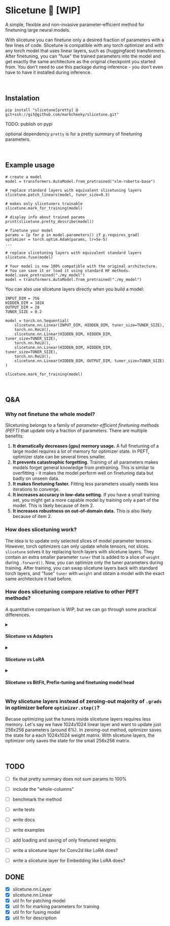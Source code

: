 # Slicetune 🍕 [WIP]

A simple, flexible and non-invasive parameter-efficient method for finetuning large neural models.

With slicetune you can finetune only a desired fraction of parameters with a few lines of code. Slicetune is compatible with any torch optimizer and with any torch model that uses linear layers, such as (huggingface) transformers. After finetuning, you can "fuse" the trained parameters into the model and get exactly the same architecture as the original checkpoint you started from. You don't need to use this package during inference - you don't even have to have it installed during inference. 

<br/>


## Instalation

`pip install "slicetune[pretty] @ git+ssh://git@github.com/markcheeky/slicetune.git"`

TODO: publish on pypi

optional dependency `pretty` is for a pretty summary of finetuning parameters.

<br/>


## Example usage

```python3
# create a model
model = transformers.AutoModel.from_pretrained("xlm-roberta-base")

# replace standard layers with equivalent slicetuning layers
slicetune.patch_linears(model, tuner_size=0.3)

# makes only slicetuners trainable
slicetune.mark_for_training(model)

# display info about trained params
print(slicetune.pretty_describe(model))

# finetune your model
params = [p for p in model.parameters() if p.requires_grad]
optimizer = torch.optim.Adam(params, lr=5e-5)
...

# replace slicetuning layers with equivalent standard layers
slicetune.fuse(model)

# Your model is now 100% compatible with the original architecture.
# You can save it or load it using standard HF methods.
model.save_pretrained("./my_model")
model = transformers.AutoModel.from_pretrained("./my_model")
```

You can also use slicetune layers directly when you build a model:

```python3
INPUT_DIM = 756
HIDDEN_DIM = 1024
OUTPUT_DIM = 20
TUNER_SIZE = 0.2

model = torch.nn.Sequential(
    slicetune.nn.Linear(INPUT_DIM, HIDDEN_DIM, tuner_size=TUNER_SIZE),
    torch.nn.ReLU(),
    slicetune.nn.Linear(HIDDEN_DIM, HIDDEN_DIM, tuner_size=TUNER_SIZE),
    torch.nn.ReLU(),
    slicetune.nn.Linear(HIDDEN_DIM, HIDDEN_DIM, tuner_size=TUNER_SIZE),
    torch.nn.ReLU(),
    slicetune.nn.Linear(HIDDEN_DIM, OUTPUT_DIM, tuner_size=TUNER_SIZE)
)

slicetune.mark_for_training(model)

```

<br/>

## Q&A

### Why not finetune the whole model?

Slicetuning belongs to a family of *parameter-efficient finetuning methods (PEFT)* that update only a fraction of parameters. There are multiple benefits:

1. **It dramatically decreases (gpu) memory usage.** A full finetuning of a large model requires a lot of memory for optimizer state. In PEFT, optimizer state can be several times smaller.
1. **It prevents catastrophic forgetting.** Training of all parameters makes models forget general knowledge from pretraining. This is similar to overfitting - it makes the model perform well on finetuning data but badly on unseen data.
1. **It makes finetuning faster.** Fitting less parameters usually needs less iterations to converge.
1. **It increases accuracy in low-data setting.** If you have a small training set, you might get a more capable model by training only a part of the model. This is likely because of item 2.
1. **It increases robustness on out-of-domain data.** This is also likely because of item 2.


### How does slicetuning work?

The idea is to update only selected slices of model parameter tensors. However, torch optimizers can only update whole tensors, not slices. `slicetune` solves it by replacing torch layers with slicetune layers. They contain an extra smaller parameter `tuner` that is added to a slice of `weight` during `.forward()`. Now, you can optimize only the tuner parameters during training. After training, you can swap slicetune layers back with standard torch layers, and "fuse" `tuner` with `weight` and obtain a model with the exact same architecture it had before.


### How does slicetuning compare relative to other PEFT methods?

A quantitative comparison is WIP, but we can go through some practical differences.

<details>
<summary>
    
#### Slicetune vs Adapters
    
</summary>
    
[*adapter-transformers*](https://github.com/adapter-hub/adapter-transformers) is a popular alternative to slicetune. Adapters inject additional low-parameter layers to a model and finetune only those layers. Because they modify the model, a finetuned *Bert* using adapters != *Bert* from *transformers* library. For example, you cannot use standard `transformers` library to load the model using `AutoModel.from_pretrained('./your_adapter_checkpoint')`.

In order to deal with this, they maintain the library as a fork of *transformers* and try to keep it as compatible as possible while supporting as many features and models as possible. This has some disadvantages - you need to replace your installation of *transformers* with the fork and if it does not support a feature that you used, you are out of luck and need to implement it yourself. In addition, using other libraries or tools that depend on *transformers* can cause problems during 1) installation, because pip will try to download *transformers* and *adapter-transformers*, and 2) during runtime because *adapters-transformers* library overloads tha package name "transformers". This means that when other library runs `import transformers`, it will receive a different package than it expects. During inference, you will also need to use `adapter-transformers` library which can be inconvenient if you want to use *transformers* library in the codebase as well.

In contrast, *slicetune* allows you to fuse the changes and get back the exact same architecture as it was before. You don't need to make any changes to the inference codebase - when you load a model finetuned using *slicetune*, it only differs from the pretrained model in the weight values. It also means that if you can compile the pretrained model using `torch.jit.trace`, you can also compile the finetuned model.

</details>
<details>
<summary>
    
#### Slicetune vs LoRA
    
</summary>

[LoRA](https://github.com/microsoft/LoRA) is another popular alternative. Unlike *adapter-transformers*, it is not implemented as a fork of HF *transformers*, so avoids it avoids the issues mentioned above. LoRA uses a similar approach to slicetune because LoRA layers can be also "fused" standard torch layers, keeping a finetuned model compatible with original model class. A quantitative comparison has not been done yet. 

</details>
<details>
<summary>

#### Slicetune vs BitFit, Prefix-tuning and finetuning model head
    
</summary>

These PEFT methods are more similar to *slicetune*, because you they don't require any changes to architecture.
    
In BitFit, you only update the bias parameters, but you don't have a full control about how much you want to update. To give a concrete example, bias parameters are only 0.04% of all parameters in `xlm-roberta-base`. In constract, *slicetune* fives you larger control about how much of the model you want to update - for example `xlm-roberta-base` has 30% of all parameters in linear layers, so you can finetune anywhere from 0 to 30% of all model parameters with `slicetune` (I will consider adding slicetune.nn.Embedding layer in the future). Note that you can easily use BitFit inside *slicetune* library instead of or in addition to slicetuning. See the arguments of `slicetune.mark_for_training()` method.

Prefix-tuning finetunes a fixed-sized sequence of embeddings that you prepend to input embeddings. This influences what the model outputs, so you can treat the prefix as parameters and finetune them. Like BitFit, you don't have much control over how many parameters you want to train, because you can't make the prefix arbitrarily long. Also, you introduce a computational overhead (because time complexity of self-attention is quadratic w.r.t. sequence length) that will also be present during inference. In addition, you if your model supports input length up to 512 and you use 100 for prefix tuning, you decrease the maximum input size by 20%. You might also need to adjust your inference code for tasks like token classification, because some outputs correspond to artificial prefix instead of input tokens.

Finetuning model head is a simple finetuning method, when only the last part of the model is updated and the "backbone" is viewed as a frozen feature extractor. This method converges quickly but the changes to the model are "shallow". If the features extracted by the backbone are good for the end task, the method will perform well and if they are not, the head might not have enough expressive power to change it. However this method is convenient and does not require any changes to the inference code. I will consider adding some util functions to *slicetune* to support this method and make it more convenient.
    
But what about finetuning several full weight matrices of the model? Well, I would like to compare that to *slicetune* in the future, and if it performs well, I will add some util functions to the library to make it more convenient.

</details>

### Why slicetune layers instead of zeroing-out majority of `.grads` in optimizer before `optimizer.step()`?

Becase optimizing just the tuners inside slicetune layers requires less memory. Let's say we have 1024x1024 linear layer and want to update just 256x256 parameters (around 6%). In zeroing-out method, optimizer saves the state for a each 1024x1024 weight matrix. With slicetune layers, the optimizer only saves the state for the small 256x256 matrix.



<br/>

## TODO
- [ ] fix that pretty summary does not sum params to 100%
- [ ] include the "whole-columns" 
- [ ] benchmark the method
- [ ] write tests
- [ ] write docs
- [ ] write examples
- [ ] add loading and saving of only finetuned weights
- [ ] write a slicetune layer for Conv2d like LoRA does?
- [ ] write a slicetune layer for Embedding like LoRA does?


## DONE
- [x] slicetune.nn.Layer
- [x] slicetune.nn.Linear
- [x] util fn for patching model
- [x] util fn for marking parameters for training
- [x] util fn for fusing model
- [x] util fn for description
